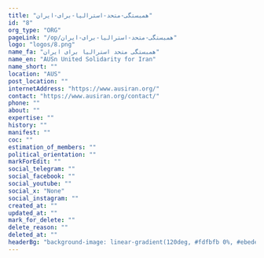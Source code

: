 ```yaml
---
title: "همبستگی-متحد-استرالیا-برای-ایران"
id: "8"
org_type: "ORG"
pageLink: "/op/همبستگی-متحد-استرالیا-برای-ایران"
logo: "logos/8.png"
name_fa: "همبستگی متحد استرالیا برای ایران"
name_en: "AUSn United Solidarity for Iran"
name_short: ""
location: "AUS"
post_location: ""
internetAddress: "https://www.ausiran.org/"
contact: "https://www.ausiran.org/contact/"
phone: ""
about: ""
expertise: ""
history: ""
manifest: ""
coc: ""
estimation_of_members: ""
political_orientation: ""
markForEdit: ""
social_telegram: ""
social_facebook: ""
social_youtube: ""
social_x: "None"
social_instagram: ""
created_at: ""
updated_at: ""
mark_for_delete: ""
delete_reason: ""
deleted_at: ""
headerBg: "background-image: linear-gradient(120deg, #fdfbfb 0%, #ebedee 100%);"
---
```


